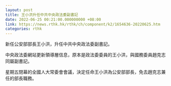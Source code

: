 ```yaml
---
layout: post
title: 王小洪升任中共中央政法委副書記
date: 2022-06-25 00:21:00.000000000 +08:00
link: https://news.rthk.hk/rthk/ch/component/k2/1654636-20220625.htm
categories: rthk
---
```


新任公安部部長王小洪，升任中共中央政法委副書記。

中央政法委網站更新領導層信息，原本是政法委委員的王小洪，與國務委員趙克志同屬副書記。

星期五閉幕的全國人大常委會會議，決定任命王小洪為公安部部長，免去趙克志兼任的部長職務。
